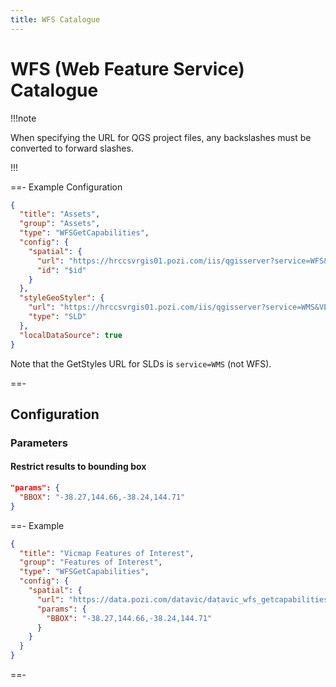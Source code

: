 ```yaml
---
title: WFS Catalogue
---
```


# WFS (Web Feature Service) Catalogue

!!!note

When specifying the URL for QGS project files, any backslashes must be converted to forward slashes.

!!!

==- Example Configuration

  ```json
  {
    "title": "Assets",
    "group": "Assets",
    "type": "WFSGetCapabilities",
    "config": {
      "spatial": {
        "url": "https://hrccsvrgis01.pozi.com/iis/qgisserver?service=WFS&request=GetCapabilities&MAP=//ad.hrcc.vic.gov.au/shared/GIS/workspaces/Pozi/Assets.qgs",
        "id": "$id"
      }
    },
    "styleGeoStyler": {
      "url": "https://hrccsvrgis01.pozi.com/iis/qgisserver?service=WMS&VERSION=1.3.0&request=GetStyles&MAP=//ad.hrcc.vic.gov.au/shared/GIS/workspaces/Pozi/Assets.qgs",
      "type": "SLD"
    },
    "localDataSource": true
  }
  ```

  Note that the GetStyles URL for SLDs is `service=WMS` (not WFS).

==-

## Configuration

### Parameters

#### Restrict results to bounding box

```json
"params": {
  "BBOX": "-38.27,144.66,-38.24,144.71"
}
```

==- Example

```json
{
  "title": "Vicmap Features of Interest",
  "group": "Features of Interest",
  "type": "WFSGetCapabilities",
  "config": {
    "spatial": {
      "url": "https://data.pozi.com/datavic/datavic_wfs_getcapabilities_vmfeat.xml",
      "params": {
        "BBOX": "-38.27,144.66,-38.24,144.71"
      }
    }
  }
}
```

==-
